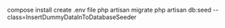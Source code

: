 compose install
create .env file
php artisan migrate
php artisan db:seed --class=InsertDummyDataInToDatabaseSeeder
